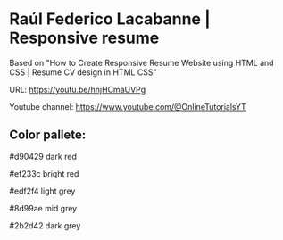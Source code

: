 # Raúl Federico Lacabanne | Responsive resume

Based on "How to Create Responsive Resume Website using HTML and CSS | Resume CV design in HTML CSS"

URL: https://youtu.be/hnjHCmaUVPg

Youtube channel: https://www.youtube.com/@OnlineTutorialsYT


## Color pallete:

#d90429	dark red

#ef233c	bright red

#edf2f4	light grey

#8d99ae	mid grey

#2b2d42	dark grey